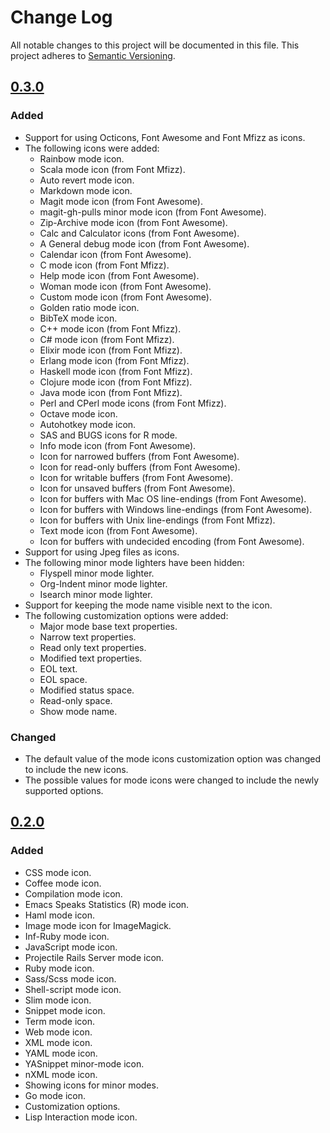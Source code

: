 # Change Log

All notable changes to this project will be documented in this file.
This project adheres to [Semantic Versioning](http://semver.org/).

## [0.3.0]

### Added
- Support for using Octicons, Font Awesome and Font Mfizz as icons.
- The following icons were added:
  - Rainbow mode icon.
  - Scala mode icon (from Font Mfizz).
  - Auto revert mode icon.
  - Markdown mode icon.
  - Magit mode icon (from Font Awesome).
  - magit-gh-pulls minor mode icon (from Font Awesome).
  - Zip-Archive mode icon (from Font Awesome).
  - Calc and Calculator icons (from Font Awesome).
  - A General debug mode icon (from Font Awesome).
  - Calendar icon (from Font Awesome).
  - C mode icon (from Font Mfizz).
  - Help mode icon (from Font Awesome).
  - Woman mode icon (from Font Awesome).
  - Custom mode icon (from Font Awesome).
  - Golden ratio mode icon.
  - BibTeX mode icon.
  - C++ mode icon (from Font Mfizz).
  - C# mode icon (from Font Mfizz).
  - Elixir mode icon (from Font Mfizz).
  - Erlang mode icon (from Font Mfizz).
  - Haskell mode icon (from Font Mfizz).
  - Clojure mode icon (from Font Mfizz).
  - Java mode icon (from Font Mfizz).
  - Perl and CPerl mode icons (from Font Mfizz).
  - Octave mode icon.
  - Autohotkey mode icon.
  - SAS and BUGS icons for R mode.
  - Info mode icon (from Font Awesome).
  - Icon for narrowed buffers (from Font Awesome).
  - Icon for read-only buffers (from Font Awesome).
  - Icon for writable buffers (from Font Awesome).
  - Icon for unsaved buffers (from Font Awesome).
  - Icon for buffers with Mac OS line-endings (from Font Awesome).
  - Icon for buffers with Windows line-endings (from Font Awesome).
  - Icon for buffers with Unix line-endings (from Font Mfizz).
  - Text mode icon (from Font Awesome).
  - Icon for buffers with undecided encoding (from Font Awesome).
- Support for using Jpeg files as icons.
- The following minor mode lighters have been hidden:
  - Flyspell minor mode lighter.
  - Org-Indent minor mode lighter.
  - Isearch minor mode lighter.
- Support for keeping the mode name visible next to the icon.
- The following customization options were added:
  - Major mode base text properties.
  - Narrow text properties.
  - Read only text properties.
  - Modified text properties.
  - EOL text.
  - EOL space.
  - Modified status space.
  - Read-only space.
  - Show mode name.

### Changed

- The default value of the mode icons customization option was changed
  to include the new icons.
- The possible values for mode icons were changed to include the newly
  supported options.

## [0.2.0]

### Added
- CSS mode icon.
- Coffee mode icon.
- Compilation mode icon.
- Emacs Speaks Statistics (R) mode icon.
- Haml mode icon.
- Image mode icon for ImageMagick.
- Inf-Ruby mode icon.
- JavaScript mode icon.
- Projectile Rails Server mode icon.
- Ruby mode icon.
- Sass/Scss mode icon.
- Shell-script mode icon.
- Slim mode icon.
- Snippet mode icon.
- Term mode icon.
- Web mode icon.
- XML mode icon.
- YAML mode icon.
- YASnippet minor-mode icon.
- nXML mode icon.
- Showing icons for minor modes.
- Go mode icon.
- Customization options.
- Lisp Interaction mode icon.

[Unreleased]: https://github.com/ryuslash/mode-icons/compare/0.3.0...HEAD
[0.3.0]: https://github.com/ryuslash/mode-icons/compare/0.2.0...0.3.0
[0.2.0]: https://github.com/ryuslash/mode-icons/compare/0.1.0...0.2.0
